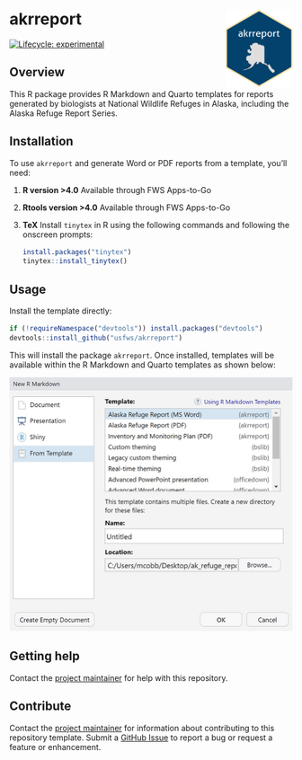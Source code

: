 
<!-- README.md is generated from README.Rmd. Please edit that file -->

# akrreport <a href=""><img src="./README-images/logo.png" align="right" height="138" /></a>

<!-- badges: start -->

[![Lifecycle:
experimental](https://img.shields.io/badge/lifecycle-experimental-orange.svg)](https://lifecycle.r-lib.org/articles/stages.html#experimental)
<!-- badges: end -->

## Overview

This R package provides R Markdown and Quarto templates for reports
generated by biologists at National Wildlife Refuges in Alaska,
including the Alaska Refuge Report Series.

## Installation

To use `akrreport` and generate Word or PDF reports from a template,
you’ll need:

1.  **R version \>4.0** Available through FWS Apps-to-Go

2.  **Rtools version \>4.0** Available through FWS Apps-to-Go

3.  **TeX** Install `tinytex` in R using the following commands and
    following the onscreen prompts:

    ``` r
    install.packages("tinytex")
    tinytex::install_tinytex()
    ```

## Usage

Install the template directly:

``` r
if (!requireNamespace("devtools")) install.packages("devtools")
devtools::install_github("usfws/akrreport")
```

This will install the package `akrreport`. Once installed, templates
will be available within the R Markdown and Quarto templates as shown
below:

![Alaska Refuge Report](./README-images/templates.png)

## Getting help

Contact the [project maintainer](emailto:mccrea_cobb@fws.gov) for help
with this repository.

## Contribute

Contact the [project maintainer](emailto:mccrea_cobb@fws.gov) for
information about contributing to this repository template. Submit a
[GitHub Issue](https://github.com/USFWS/r7-repo-template/issues) to
report a bug or request a feature or enhancement.
